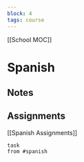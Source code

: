 ```yaml
---
block: 4
tags: course
---
```


[[School MOC]]
# Spanish

## Notes


## Assignments
[[Spanish Assignments]]
```dataview
task
from #spanish 
```

